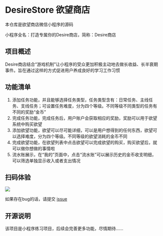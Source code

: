 # DesireStore 欲望商店
本仓库是欲望商店微信小程序的源码

小程序全名：打造专属你的Desire商店，简称：Desire商店

## 项目概述
Desire商店结合“游戏机制”让小程序的受众更加积极主动地去做长收益、长半衰期事件。旨在通过这样的方式促进用户养成良好的学习工作习惯

## 功能清单
1. 添加任务功能，并且能够选择任务类型，任务类型含有：日常任务、主线任务、支线任务；可设置任务难度，分为四个等级。不同等级不同类型的任务有不同的奖励“金币”
2. 完成任务功能，完成任务后，用户账户会获取相应的奖励，奖励可以用于欲望系统中购买欲望
3. 添加欲望功能，欲望可以尽可能详细，可以是用户想得到的任何东西，欲望可以选择难度，分为四个等级。不同等级的欲望消耗的金币不同
4. 完成欲望功能，在欲望列表中点击欲望可以完成欲望的购买，购买欲望后，就可以做你想做的事情啦
5. 流水账展示，在“我的”页面中，点击“流水账”可以展示历史的金币收支明细，可以筛选单独显示收入或者支出情况

## 扫码体验
<img src="https://note.youdao.com/yws/api/personal/file/6A0665FAF97D4917B04F798C5678D6DF?method=download&shareKey=5bfa72ace3f88a31f3e61d22c9c19e4a" >

如果存在bug的话，请提交 [issue](https://github.com/Lwolwo/DesireStore/issues)

## 开源说明
该项目是小程序练习项目，后续会完善更多功能，尽情期待......
